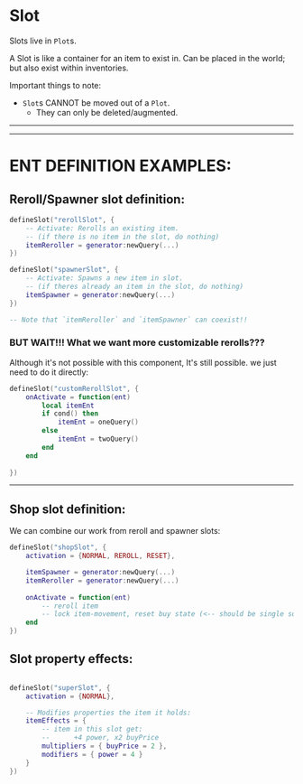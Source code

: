 

# Slot
Slots live in `Plot`s.

A Slot is like a container for an item to exist in.
Can be placed in the world; but also exist within inventories.

Important things to note:
- `Slot`s CANNOT be moved out of a `Plot`.
    - They can only be deleted/augmented.


----







----

# ENT DEFINITION EXAMPLES:

## Reroll/Spawner slot definition:
```lua
defineSlot("rerollSlot", {
	-- Activate: Rerolls an existing item.
	-- (if there is no item in the slot, do nothing)
	itemReroller = generator:newQuery(...)
})

defineSlot("spawnerSlot", {
	-- Activate: Spawns a new item in slot.
	-- (if theres already an item in the slot, do nothing)
	itemSpawner = generator:newQuery(...)
})

-- Note that `itemReroller` and `itemSpawner` can coexist!!
```

### BUT WAIT!!! What we want more customizable rerolls???
Although it's not possible with this component, It's still possible.
we just need to do it directly:
```lua
defineSlot("customRerollSlot", {
	onActivate = function(ent)
		local itemEnt
		if cond() then
			itemEnt = oneQuery()
		else
			itemEnt = twoQuery()
		end
	end
	
})
```

---

## Shop slot definition:
We can combine our work from reroll and spawner slots:
```lua
defineSlot("shopSlot", {
	activation = {NORMAL, REROLL, RESET},

	itemSpawner = generator:newQuery(...)
	itemReroller = generator:newQuery(...)
	
	onActivate = function(ent)
		-- reroll item
		-- lock item-movement, reset buy state (<-- should be single source truth)
	end
})
```


## Slot property effects:
```lua

defineSlot("superSlot", {
	activation = {NORMAL},

    -- Modifies properties the item it holds:
    itemEffects = {
        -- item in this slot get: 
		--		+4 power, x2 buyPrice
        multipliers = { buyPrice = 2 },
        modifiers = { power = 4 }
    }
})
```

